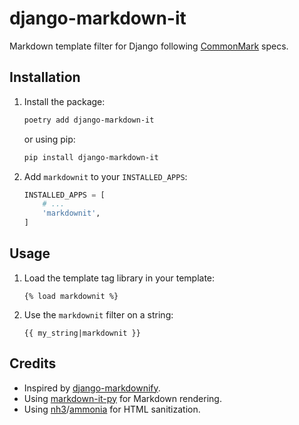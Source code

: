 # django-markdown-it

Markdown template filter for Django following [CommonMark](https://commonmark.org/) specs.

## Installation

1. Install the package:

    ```bash
    poetry add django-markdown-it
    ```
    or using pip:
    ```bash
    pip install django-markdown-it
    ```

2. Add `markdownit` to your `INSTALLED_APPS`:

    ```python
    INSTALLED_APPS = [
        # ...
        'markdownit',
    ]
    ```

## Usage

1. Load the template tag library in your template:

    ```django
    {% load markdownit %}
    ```

2. Use the `markdownit` filter on a string:

    ```django
    {{ my_string|markdownit }}
    ```


## Credits

- Inspired by [django-markdownify](https://github.com/erwinmatijsen/django-markdownify/).
- Using [markdown-it-py](https://github.com/executablebooks/markdown-it-py) for Markdown rendering.
- Using [nh3](https://github.com/messense/nh3)/[ammonia](https://github.com/rust-ammonia/ammonia) for HTML sanitization.
